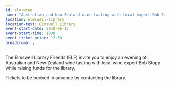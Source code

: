 ```yaml
---
id: elm-wine
name: "Australian and New Zealand wine tasting with local expert Bob Stopp"
location: elmswell-library
location-text: Elmswell Library
event-start-date: 2018-06-15
event-start-time: 1930
event-ticket-price: 12.50
breadcrumb: y
---
```


The Elmswell Library Friends (ELF) invite you to enjoy an evening of Australian and New Zealand wine tasting with local wine expert Bob Stopp while raising funds for the library.

Tickets to be booked in advance by contacting the library.
